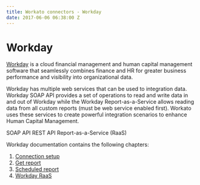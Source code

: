 ```yaml
---
title: Workato connectors - Workday
date: 2017-06-06 06:38:00 Z
---
```


# Workday
[Workday](https://www.workday.com/) is a cloud financial management and human capital management software that seamlessly combines finance and HR for greater business performance and visibility into organizational data.

Workday has multiple web services that can be used to integration data. Workday SOAP API provides a set of operations to read and write data in and out of Workday while the Workday Report-as-a-Service allows reading data from all custom reports (must be web service enabled first). Workato uses these services to create powerful integration scenarios to enhance Human Capital Management.

SOAP API
REST API
Report-as-a-Service (RaaS)

Workday documentation contains the following chapters:
1. [Connection setup](workday/connection_setup.md)
2. [Get report](workday/get_report.md)
3. [Scheduled report](workday/scheduled_report.md)
4. [Workday RaaS](workday/workday_raas.md)
